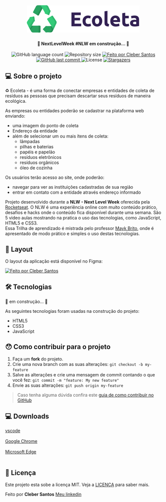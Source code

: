 
 <h1 align="center">
    <img alt="NextLevelWeek" title="#NextLevelWeek" src="assets/logo.svg" />
</h1>

<h4 align="center"> 
	🚧 NextLevelWeek #NLW em construção... 🚧
</h4>

<p align="center">
  <img alt="GitHub language count" src="https://img.shields.io/github/languages/count/cleber-santos/ecoleta?style=plastic">

  <img alt="Repository size" src="https://img.shields.io/github/repo-size/cleber-santos/ecoleta?style=plastic">

  	
  <a href="https://www.linkedin.com/in/cleber-rodrigo-santos/">
    <img alt="Feito por Cleber Santos" src="https://img.shields.io/badge/Feito%20por-Cleber%20Santos-green">
  </a>
	
  
  <a href="https://github.com/cleber-santos/ecoleta/commits/master">
    <img alt="GitHub last commit" src="https://img.shields.io/github/last-commit/cleber-santos/ecoleta?style=plastic">
  </a>

  <img alt="License" src="https://img.shields.io/badge/license-MIT-brightgreen">
   <a href="">
    <img alt="Stargazers" src="https://img.shields.io/github/stars/cleber-santos/Ecoleta?style=social">
  </a>
</p>


## 💻 Sobre o projeto

♻️ Ecoleta - é uma forma de conectar empresas e entidades de coleta de resíduos as pessoas que precisam descartar seus resíduos de maneira ecológica.

As empresas ou entidades poderão se cadastrar na plataforma web enviando:
- uma imagem do ponto de coleta
- Endereço da entidade
- além de selecionar um ou mais ítens de coleta: 
  - lâmpadas
  - pilhas e baterias
  - papéis e papelão
  - resíduos eletrônicos
  - resíduos orgânicos
  - óleo de cozinha

Os usuários terão acesso ao site, onde poderão:
- navegar para ver as instituições cadastradas de sua região
- entrar em contato com a entidade através endereço informado

Projeto desenvolvido durante a **NLW - Next Level Week** oferecida pela [Rocketseat](https://rocketseat.com.br/).
O NLW é uma experiência online com muito conteúdo prático, desafios e hacks onde o conteúdo fica disponível durante uma semana.
São 5 video aulas mostrando na pratica o uso das tecnologias, como JavaScript, HTML5 e CSS3.<br>
Essa Trilha de aprendizado é mistrada pelo professor [Mayk Brito](https://www.linkedin.com/in/maykbrito/), onde é apresentado de modo prático e simples o uso destas tecnologias.


## 🎨 Layout

O layout da aplicação está disponível no Figma:

<a href="https://www.figma.com/file/Byw4X5etg8VCmezueyhzkC/Ecoleta-(Starter)">
  <img alt="Feito por Cleber Santos" src="https://img.shields.io/badge/Link%20to-Figma-red">
</a>


## 🛠 Tecnologias

🚧 em construção... 🚧

As seguintes tecnologias foram usadas na construção do projeto:

* HTML5
* CSS3
* JavaScript

## 😯 Como contribuir para o projeto

1. Faça um **fork** do projeto.
2. Crie uma nova branch com as suas alterações: `git checkout -b my-feature`
3. Salve as alterações e crie uma mensagem de commit contando o que você fez: `git commit -m "feature: My new feature"`
4. Envie as suas alterações: `git push origin my-feature`
> Caso tenha alguma dúvida confira este [guia de como contribuir no GitHub](https://github.com/firstcontributions/first-contributions)


## :computer: Downloads

[vscode](https://code.visualstudio.com/)<br><br>
[Google Chrome](https://www.google.com/intl/pt-BR/chrome/)<br><br>
[Microsoft Edge](https://www.microsoft.com/pt-br/edge)<br><br>


## 📝 Licença
Este projeto esta sobe a licença MIT. Veja a [LICENÇA](https://opensource.org/licenses/MIT) para saber mais.

Feito por **Cleber Santos** [Meu linkedin](https://www.linkedin.com/in/cleber-rodrigo-santos)
